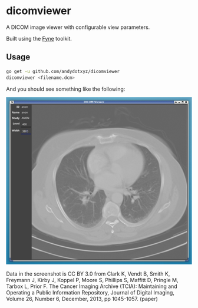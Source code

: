 # dicomviewer

A DICOM image viewer with configurable view parameters.

Built using the [Fyne](https://fyne.io) toolkit.

## Usage

```sh
go get -u github.com/andydotxyz/dicomviewer
dicomviewer <filename.dcm>
```

And you should see something like the following:

![](screenshot.png)

Data in the screenshot is CC BY 3.0 from Clark K, Vendt B, Smith K, Freymann J, Kirby J, Koppel P, Moore S, Phillips S, Maffitt D, Pringle M, Tarbox L, Prior F. The Cancer Imaging Archive (TCIA): Maintaining and Operating a Public Information Repository, Journal of Digital Imaging, Volume 26, Number 6, December, 2013, pp 1045-1057. (paper)
